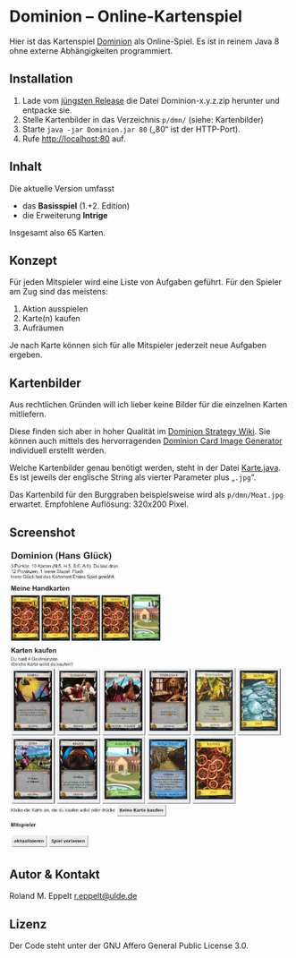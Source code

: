 # Dominion – Online-Kartenspiel

Hier ist das Kartenspiel [Dominion] als Online-Spiel. Es ist in reinem Java 8 ohne externe Abhängigkeiten programmiert.

## Installation

1. Lade vom [jüngsten Release] die Datei Dominion-x.y.z.zip herunter und entpacke sie.
2. Stelle Kartenbilder in das Verzeichnis `p/dmn/` (siehe: Kartenbilder)
3. Starte `java -jar Dominion.jar 80`  („80“ ist der HTTP-Port).
4. Rufe [http://localhost:80](http://localhost:80) auf.

## Inhalt

Die aktuelle Version umfasst
* das **Basisspiel** (1.+2. Edition)
* die Erweiterung **Intrige**

Insgesamt also 65 Karten.

## Konzept

Für jeden Mitspieler wird eine Liste von Aufgaben geführt. Für den Spieler am Zug sind das meistens:
1. Aktion ausspielen
2. Karte(n) kaufen
3. Aufräumen

Je nach Karte können sich für alle Mitspieler jederzeit neue Aufgaben ergeben.

## Kartenbilder

Aus rechtlichen Gründen will ich lieber keine Bilder für die einzelnen Karten mitliefern.

Diese finden sich aber in hoher Qualität im [Dominion Strategy Wiki].
Sie können auch mittels des hervorragenden [Dominion Card Image Generator] individuell erstellt werden.

Welche Kartenbilder genau benötigt werden, steht in der Datei [Karte.java]. Es ist jeweils der englische String als vierter Parameter plus „`.jpg`“.

Das Kartenbild für den Burggraben beispielsweise wird als `p/dmn/Moat.jpg` erwartet. Empfohlene Auflösung: 320x200 Pixel.

## Screenshot

![Dominion Screenshot](Dominion-Screenshot.jpg)

## Autor & Kontakt

Roland M. Eppelt [r.eppelt@ulde.de]

## Lizenz

Der Code steht unter der GNU Affero General Public License 3.0.

[Dominion]: https://de.wikipedia.org/wiki/Dominion_(Spiel) "Wikipedia-Artikel anzeigen"
[jüngsten Release]: https://github.com/ulde1/Dominion/releases/latest
[Dominion Strategy Wiki]: http://wiki.dominionstrategy.com/index.php/Category:Card_images
[Dominion Card Image Generator]: https://shardofhonor.github.io/dominion-card-generator/index.html
[Karte.java]: https://github.com/ulde1/Dominion/blob/main/src/de/eppelt/roland/dominion/Karte.java
[r.eppelt@ulde.de]: mailto:r.eppelt@ulde.de
